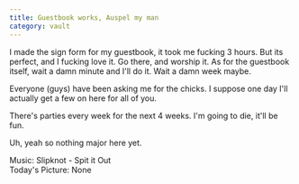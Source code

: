 ```yaml
---
title: Guestbook works, Auspel my man
category: vault
---
```


I made the sign form for my guestbook, it took me fucking 3 hours. But its
perfect, and I fucking love it. Go there, and worship it. As for the guestbook
itself, wait a damn minute and I'll do it. Wait a damn week maybe.

Everyone (guys) have been asking me for the chicks. I suppose one day I'll
actually get a few on here for all of you.

There's parties every week for the next 4 weeks. I'm going to die, it'll be
fun.

Uh, yeah so nothing major here yet.

Music: Slipknot - Spit it Out  
Today's Picture: None
